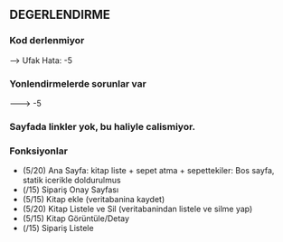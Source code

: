 ## DEGERLENDIRME

### Kod derlenmiyor
--> Ufak Hata: -5


### Yonlendirmelerde sorunlar var
---> -5

### Sayfada linkler yok, bu haliyle calismiyor.

### Fonksiyonlar
- (5/20) Ana Sayfa: kitap liste + sepet atma + sepettekiler: Bos sayfa, statik icerikle doldurulmus
- (/15) Sipariş Onay Sayfası
- (5/15) Kitap ekle (veritabanina kaydet)
- (5/20) Kitap Listele ve Sil (veritabanindan listele ve silme yap)
- (5/15) Kitap Görüntüle/Detay
- (/15) Sipariş Listele
